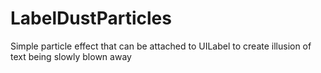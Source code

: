 # LabelDustParticles
Simple particle effect that can be attached to UILabel to create illusion of text being slowly blown away 
